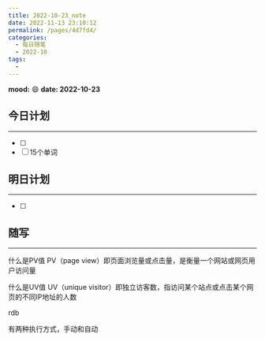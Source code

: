 ```yaml
---
title: 2022-10-23_note
date: 2022-11-13 23:10:12
permalink: /pages/4d7fd4/
categories:
  - 每日随笔
  - 2022-10
tags:
  - 
---
```

**mood:** :smile:  									**date: 2022-10-23**  
## 今日计划  
------
- [ ]  
- [ ]  15个单词
## 明日计划  
------
- [ ]  
## 随写 
------

什么是PV值 PV（page view）即页面浏览量或点击量，是衡量一个网站或网页用户访问量

什么是UV值 UV（unique visitor）即独立访客数，指访问某个站点或点击某个网页的不同IP地址的人数





rdb

有两种执行方式，手动和自动

